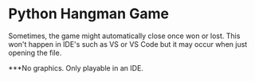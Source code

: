 # Python Hangman Game
Sometimes, the game might automatically close once won or lost.
This won't happen in IDE's such as VS or VS Code but it may occur when just opening the file.

***No graphics. Only playable in an IDE.
